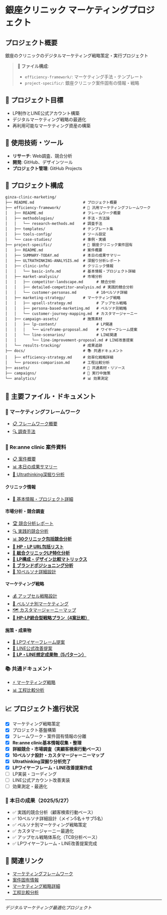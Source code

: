 # 銀座クリニック マーケティングプロジェクト

## プロジェクト概要
銀座のクリニックのデジタルマーケティング戦略策定・実行プロジェクト

> **📁 ファイル構成**: 
> - `efficiency-framework/`: マーケティング手法・テンプレート
> - `project-specific/`: 銀座クリニック案件固有の情報・戦略

## 🎯 プロジェクト目標
- LP制作とLINE公式アカウント構築
- デジタルマーケティング戦略の最適化
- 再利用可能なマーケティング資産の構築


## 🚀 使用技術・ツール
- **リサーチ**: Web調査、競合分析
- **開発**: GitHub、デザインツール
- **プロジェクト管理**: GitHub Projects

## 📁 プロジェクト構成
```
ginza-clinic-marketing/
├── README.md                      # プロジェクト概要
├── efficiency-framework/          # 🔧 汎用マーケティングフレームワーク
│   ├── README.md                  # フレームワーク概要
│   ├── methodologies/             # 手法・方法論
│   │   └── research-methods.md    # 調査手法
│   ├── templates/                 # テンプレート集
│   ├── tools-config/              # ツール設定
│   └── case-studies/              # 事例・実績
├── project-specific/              # 🏥 銀座クリニック案件固有
│   ├── README.md                  # 案件概要
│   ├── SUMMARY-TODAY.md           # 本日の成果サマリー
│   ├── ULTRATHINKING-ANALYSIS.md  # 深掘り分析レポート
│   ├── clinic-info/               # クリニック情報
│   │   └── basic-info.md          # 基本情報・プロジェクト詳細
│   ├── market-analysis/           # 市場分析
│   │   ├── competitor-landscape.md      # 競合分析
│   │   ├── detailed-competitor-analysis.md # 実践的競合分析
│   │   └── customer-personas.md         # 10ペルソナ詳細
│   ├── marketing-strategy/        # マーケティング戦略
│   │   ├── upsell-strategy.md           # アップセル戦略
│   │   ├── persona-based-marketing.md   # ペルソナ別戦略
│   │   └── customer-journey-mapping.md  # カスタマージャーニー
│   ├── campaign-assets/           # 施策素材
│   │   ├── lp-content/                  # LP関連
│   │   │   └── wireframe-proposal.md    # ワイヤーフレーム提案
│   │   └── line-scenarios/              # LINE関連
│   │       └── line-improvement-proposal.md # LINE改善提案
│   └── results-tracking/          # 成果追跡
├── docs/                          # 📚 共通ドキュメント
│   ├── efficiency-strategy.md     # 効率化戦略詳細
│   └── process-comparison.md      # 工程比較分析
├── assets/                        # 🎨 共通素材・リソース
├── campaigns/                     # 🚀 実行中施策
└── analytics/                     # 📊 効果測定
```

## 📂 主要ファイル・ドキュメント

### 🔧 マーケティングフレームワーク
- [📋 フレームワーク概要](./efficiency-framework/README.md)
- [🔍 調査手法](./efficiency-framework/methodologies/research-methods.md)

### 🏥 Re:anne clinic 案件資料
- [📋 案件概要](./project-specific/README.md)
- [📊 本日の成果サマリー](./project-specific/SUMMARY-TODAY.md)
- [🧠 Ultrathinking深掘り分析](./project-specific/ULTRATHINKING-ANALYSIS.md)

#### クリニック情報
- [🏥 基本情報・プロジェクト詳細](./project-specific/clinic-info/basic-info.md)

#### 市場分析・競合調査
- [🏆 競合分析レポート](./project-specific/market-analysis/competitor-landscape.md)
- [🔍 実践的競合分析](./project-specific/market-analysis/detailed-competitor-analysis.md)
- [📊 **30クリニック包括競合分析**](./project-specific/market-analysis/comprehensive-competitor-analysis-30.md)
- [🔗 **HP・LP URL包括リスト**](./project-specific/market-analysis/hp-lp-url-comprehensive-list.md)
- [🎯 **総合クリニックLP特化分析**](./project-specific/market-analysis/general-clinic-lp-analysis.md)
- [🎨 **LP構成・デザイン比較マトリックス**](./project-specific/market-analysis/lp-design-comparison-matrix.md)
- [🎯 **ブランドポジショニング分析**](./project-specific/market-analysis/brand-positioning-analysis.md)
- [👥 10ペルソナ詳細設計](./project-specific/market-analysis/customer-personas.md)

#### マーケティング戦略
- [💰 アップセル戦略設計](./project-specific/marketing-strategy/upsell-strategy.md)
- [🎯 ペルソナ別マーケティング](./project-specific/marketing-strategy/persona-based-marketing.md)
- [🗺️ カスタマージャーニーマップ](./project-specific/marketing-strategy/customer-journey-mapping.md)
- [🚀 **HP-LP統合型戦略プラン（4案比較）**](./project-specific/marketing-strategy/hp-lp-integrated-strategy-plans.md)

#### 施策・成果物
- [📱 LPワイヤーフレーム提案](./project-specific/campaign-assets/lp-content/wireframe-proposal.md)
- [💬 LINE公式改善提案](./project-specific/campaign-assets/line-scenarios/line-improvement-proposal.md)
- [🎨 **LP・LINE想定成果物（5パターン）**](./project-specific/campaign-assets/deliverables-5patterns.md)

### 📚 共通ドキュメント
- [⚡ マーケティング戦略](./docs/efficiency-strategy.md)
- [📊 工程比較分析](./docs/process-comparison.md)

## 📈 プロジェクト進行状況
- [x] マーケティング戦略策定
- [x] プロジェクト基盤構築
- [x] フレームワーク・案件固有情報の分離
- [x] **Re:anne clinic基本情報収集・整理**
- [x] **詳細競合・市場調査（実顧客検索行動ベース）**
- [x] **10ペルソナ設計・カスタマージャーニーマップ**
- [x] **Ultrathinking深掘り分析完了**
- [x] **LPワイヤーフレーム・LINE改善提案作成**
- [ ] LP実装・コーディング
- [ ] LINE公式アカウント改善実装
- [ ] 効果測定・最適化

### 🎯 本日の成果（2025/5/27）
- ✅ 実践的競合分析（顧客検索行動ベース）
- ✅ 10ペルソナ詳細設計（メイン5名＋サブ5名）
- ✅ ペルソナ別マーケティング戦略策定
- ✅ カスタマージャーニー最適化
- ✅ アップセル戦略体系化（TCB分析ベース）
- ✅ LPワイヤーフレーム・LINE改善提案完成

## 🔗 関連リンク
- [マーケティングフレームワーク](./efficiency-framework/README.md)
- [案件固有情報](./project-specific/README.md)
- [マーケティング戦略詳細](./docs/efficiency-strategy.md)
- [工程比較分析](./docs/process-comparison.md)

---
*デジタルマーケティング最適化プロジェクト*